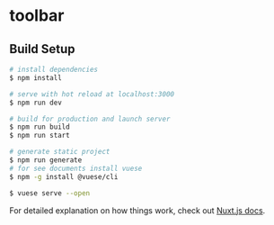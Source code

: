 # toolbar

## Build Setup

```bash
# install dependencies
$ npm install

# serve with hot reload at localhost:3000
$ npm run dev

# build for production and launch server
$ npm run build
$ npm run start

# generate static project
$ npm run generate
# for see documents install vuese 
$ npm -g install @vuese/cli

$ vuese serve --open
```


For detailed explanation on how things work, check out [Nuxt.js docs](https://nuxtjs.org).
